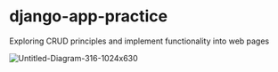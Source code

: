 # django-app-practice

Exploring CRUD principles and implement functionality into web pages

![Untitled-Diagram-316-1024x630](https://github.com/Nazar-Pichak/django-app-practice/assets/103797791/2c9897a2-e707-4d76-9be6-410e48caedc8)
